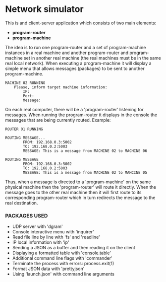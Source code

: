 # Network simulator

This is and client-server application which consists of two main elements:

* **program-router**
* **program-machine**

The idea is to run one program-router and a set of program-machine instances in a real machine and another program-router and program-machine set in another real machine (the real machines must be in the same real local network). When executing a program-machine it will display a simple menu that allows messages (packages) to be sent to another program-machine.

```
MACHINE 02 RUNNING
    Please, inform target machine information:
        IP:
        Port:
        Message:
```

On each real computer, there will be a 'program-router' listening for messages. When running the program-router it displays in the console the messages that are being currently routed. Example:

```
ROUTER 01 RUNNING

ROUTING MESSAGE...
        FROM: 192.168.0.3:5002
        TO: 192.168.0.2:5003
        MESSAGE: This is a message from MACHINE 02 to MACHINE 06

ROUTING MESSAGE
        FROM: 192.168.0.3:5002
        TO: 192.168.0.2:5003
        MESSAGE: This is a message from MACHINE 02 to MAHCINE 05
```

Thus, when a message is directed to a 'program-machine' on the same physical machine then the 'program-router' will route it directly. When the message goes to the other real machine then it will first route to its corresponding program-router which in turn redirects the message to the real destination.

### PACKAGES USED

* UDP server with 'dgram'
* Console interactive menu with 'inquirer'
* Read file line by line with 'fs' and 'readline'
* IP local information with 'ip'
* Sending a JSON as a buffer and then reading it on the client
* Displaying a formatted table with 'console.table'
* Additional command line flags with 'commander'
* Terminate the process with errors: process.exit(1)
* Format JSON data with 'prettyjson'
* Using 'launch.json' with command line arguments
